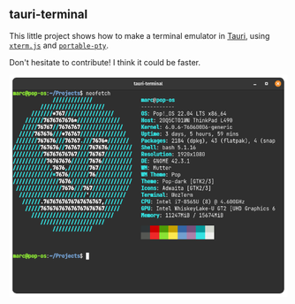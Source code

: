 ## tauri-terminal

This little project shows how to make a terminal emulator in [Tauri](https://tauri.app/), using [`xterm.js`](https://www.npmjs.com/package/xterm) and [`portable-pty`](https://crates.io/crates/portable-pty).

Don't hesitate to contribute! I think it could be faster.

![demo](demo.png)

